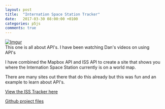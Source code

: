 ```yaml
---
layout: post
title:  "Internation Space Station Tracker"
date:   2017-03-30 08:00:00 +0100
categories: p5js
comments: true
---
```

[![Imgur](http://i.imgur.com/Smk23Zz.png)](https://digitalight.github.io/p5js-ISS/)<br>
This one is all about API's. I have been watching Dan's videos on using API's

I have combined the Mapbox API and ISS API to create a site that shows you where the Internation Space Station currently is on a world map.

There are many sites out there that do this already but this was fun and an example to learn about API's.

[View the ISS Tracker here](https://digitalight.github.io/p5js-ISS/)

[Github project files](https://github.com/digitalight/p5js-ISS)
